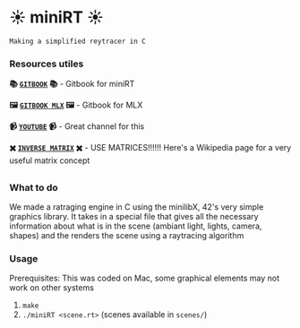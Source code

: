 # ☀️ miniRT ☀️

`Making a simplified reytracer in C`

### Resources utiles

**📚 [`GITBOOK`](https://42-cursus.gitbook.io/guide/rank-04/minirt) 📚** - Gitbook for miniRT

**🖼 [`GITBOOK MLX`](https://42-cursus.gitbook.io/guide/minilibx) 🖼** - Gitbook for MLX

**📹 [`YOUTUBE`](https://www.youtube.com/c/QuantitativeBytes) 📹** - Great channel for this

**✖️ [`INVERSE MATRIX`](https://en.wikipedia.org/wiki/Invertible_matrix) ✖️** - USE MATRICES!!!!!! Here's a Wikipedia page for a very useful matrix concept

## 

### What to do

We made a ratraging engine in C using the minilibX, 42's very simple graphics library. It takes in a special file that gives all the necessary information about what is in the scene (ambiant light, lights, camera, shapes) and the renders the scene using a raytracing algorithm

### Usage

Prerequisites: This was coded on Mac, some graphical elements may not work on other systems
1. `make`
2. `./miniRT <scene.rt>` (scenes available in `scenes/`)
